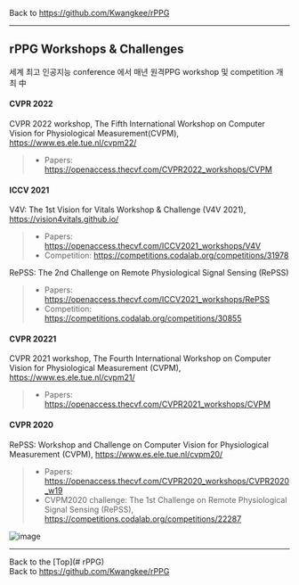 Back to https://github.com/Kwangkee/rPPG
***

## rPPG Workshops & Challenges
세계 최고 인공지능 conference 에서  매년 원격PPG workshop 및 competition 개최 中

#### CVPR 2022  
CVPR 2022 workshop, The Fifth International Workshop on Computer Vision for Physiological Measurement(CVPM), https://www.es.ele.tue.nl/cvpm22/  
>- Papers: https://openaccess.thecvf.com/CVPR2022_workshops/CVPM

#### ICCV 2021
V4V: The 1st Vision for Vitals Workshop & Challenge (V4V 2021), https://vision4vitals.github.io/  
>- Papers: https://openaccess.thecvf.com/ICCV2021_workshops/V4V  
>- Competition: https://competitions.codalab.org/competitions/31978
  
RePSS: The 2nd Challenge on Remote Physiological Signal Sensing (RePSS)
>- Papers: https://openaccess.thecvf.com/ICCV2021_workshops/RePSS
>- Competition: https://competitions.codalab.org/competitions/30855
  
#### CVPR 20221 
CVPR 2021 workshop, The Fourth International Workshop on Computer Vision for Physiological Measurement (CVPM), https://www.es.ele.tue.nl/cvpm21/  
>- Papers: https://openaccess.thecvf.com/CVPR2021_workshops/CVPM

#### CVPR 2020
RePSS: Workshop and Challenge on Computer Vision for Physiological Measurement (CVPM), https://www.es.ele.tue.nl/cvpm20/  
>- Papers: https://openaccess.thecvf.com/CVPR2020_workshops/CVPR2020_w19
>- CVPM2020 challenge: The 1st Challenge on Remote Physiological Signal Sensing (RePSS),  https://competitions.codalab.org/competitions/22287  


![image](https://user-images.githubusercontent.com/109835677/182756386-59379619-b19e-4a6f-916c-9e84ef87f1c0.png)


***
Back to the [Top](# rPPG)  
Back to https://github.com/Kwangkee/rPPG
